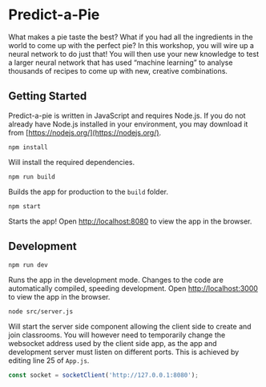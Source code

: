 # Predict-a-Pie

 What makes a pie taste the best? What if you had all the ingredients in the world to come up with the perfect pie? In this workshop, you will wire up a neural network to do just that! You will then use your new knowledge to test a larger neural network that has used “machine learning” to analyse thousands of recipes to come up with new, creative combinations.

## Getting Started

Predict-a-pie is written in JavaScript and requires Node.js. If you do not already have Node.js installed in your environment, you may download it from [https://nodejs.org/](https://nodejs.org/).

```console
npm install
```

Will install the required dependencies.

```console
npm run build
```

Builds the app for production to the `build` folder.

```console
npm start
```

Starts the app! Open [http://localhost:8080](http://localhost:8080) to view the app in the browser.

## Development

```console
npm run dev
````

Runs the app in the development mode. Changes to the code are automatically compiled, speeding development. Open [http://localhost:3000](http://localhost:3000) to view the app in the browser.

```console
node src/server.js
```

Will start the server side component allowing the client side to create and join classrooms. You will however need to temporarily change the websocket address used by the client side app, as the app and development server must listen on different ports. This is achieved by editing line 25 of `App.js`.

```javascript
const socket = socketClient('http://127.0.0.1:8080');
```
